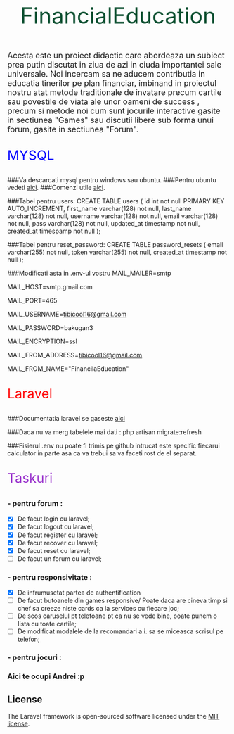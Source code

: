<p style="text-align: center; font-size: 50px;color: #0f5132">FinancialEducation</p>

<p style="font-size: 18px" >Acesta este un proiect didactic care abordeaza un subiect prea
putin discutat in ziua de azi in ciuda importantei sale universale. Noi incercam sa ne aducem 
contributia in educatia tinerilor pe plan financiar, imbinand in proiectul nostru atat 
metode traditionale de invatare precum cartile sau povestile de viata ale unor oameni de success
, precum si metode noi cum sunt jocurile interactive gasite in sectiunea "Games" sau discutii libere
sub forma unui forum, gasite in sectiunea "Forum".
</p>

<p style="font-size: 30px; color: blue">MYSQL</p>

###Va descarcati mysql pentru windows sau ubuntu.
###Pentru ubuntu vedeti [aici](https://www.digitalocean.com/community/tutorials/how-to-install-mysql-on-ubuntu-20-04).
###Comenzi utile [aici](http://g2pc1.bu.edu/~qzpeng/manual/MySQL%20Commands.htm).

###Tabel pentru users:
CREATE TABLE users (
id int not null PRIMARY KEY AUTO_INCREMENT,
first_name varchar(128) not null,
last_name varchar(128) not null,
username varchar(128) not null,
email varchar(128) not null,
pass varchar(128) not null,
updated_at timestamp not null,
created_at timespamp not null
);

###Tabel pentru reset_password:
CREATE TABLE password_resets ( 
email varchar(255) not null, 
token varchar(255) not null, 
created_at timestamp not null
);

###Modificati asta in .env-ul vostru
MAIL_MAILER=smtp

MAIL_HOST=smtp.gmail.com

MAIL_PORT=465

MAIL_USERNAME=tibicool16@gmail.com

MAIL_PASSWORD=bakugan3

MAIL_ENCRYPTION=ssl

MAIL_FROM_ADDRESS=tibicool16@gmail.com

MAIL_FROM_NAME="FinancilaEducation"

<p style="font-size: 30px; color: red">Laravel</p>

###Documentatia laravel se gaseste [aici](https://laravel.com/)

###Daca nu va merg tabelele mai dati : php artisan migrate:refresh

###Fisierul .env nu poate fi trimis pe github intrucat este specific fiecarui calculator in parte asa ca va trebui sa va faceti rost de el separat.

<p style="font-size: 30px; color: darkorchid">Taskuri</p>

### - pentru forum :
 - [x] De facut login cu laravel;
 - [x] De facut logout cu laravel;
 - [x] De facut register cu laravel;
 - [x] De facut recover cu laravel;
 - [x] De facut reset cu laravel;
 - [ ] De facut un forum cu laravel;

### - pentru responsivitate :
- [x] De infrumusetat partea de authentification
- [ ] De facut butoanele din games responsive/ Poate daca are cineva timp si chef sa creeze niste cards ca la services cu fiecare joc;
- [ ] De scos caruselul pt telefoane pt ca nu se vede bine, poate punem o lista cu toate cartile;
- [ ] De modificat modalele de la recomandari a.i. sa se miceasca scrisul pe telefon;

### - pentru jocuri :
### Aici te ocupi Andrei :p

## License

The Laravel framework is open-sourced software licensed under the [MIT license](https://opensource.org/licenses/MIT).


